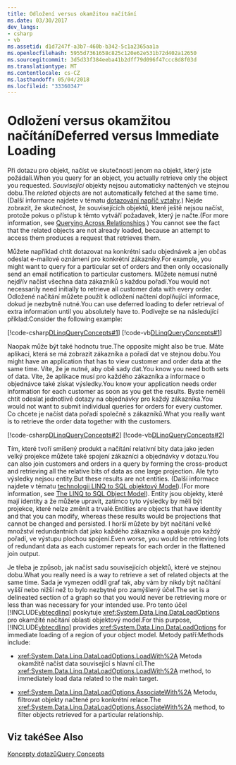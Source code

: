 ```yaml
---
title: Odložení versus okamžitou načítání
ms.date: 03/30/2017
dev_langs:
- csharp
- vb
ms.assetid: d1d7247f-a3b7-460b-b342-5c1a2365aa1a
ms.openlocfilehash: 5955d7361658c825c120e62e531b72d402a12650
ms.sourcegitcommit: 3d5d33f384eeba41b2dff79d096f47ccc8d8f03d
ms.translationtype: MT
ms.contentlocale: cs-CZ
ms.lasthandoff: 05/04/2018
ms.locfileid: "33360347"
---
```

# <a name="deferred-versus-immediate-loading"></a><span data-ttu-id="f060b-102">Odložení versus okamžitou načítání</span><span class="sxs-lookup"><span data-stu-id="f060b-102">Deferred versus Immediate Loading</span></span>
<span data-ttu-id="f060b-103">Při dotazu pro objekt, načíst ve skutečnosti jenom na objekt, který jste požádali.</span><span class="sxs-lookup"><span data-stu-id="f060b-103">When you query for an object, you actually retrieve only the object you requested.</span></span> <span data-ttu-id="f060b-104">*Související* objekty nejsou automaticky načtených ve stejnou dobu.</span><span class="sxs-lookup"><span data-stu-id="f060b-104">The *related* objects are not automatically fetched at the same time.</span></span> <span data-ttu-id="f060b-105">(Další informace najdete v tématu [dotazování napříč vztahy](../../../../../../docs/framework/data/adonet/sql/linq/querying-across-relationships.md).) Nejde zobrazit, že skutečnost, že souvisejících objektů, které ještě nejsou načíst, protože pokus o přístup k těmto vytváří požadavek, který je načte.</span><span class="sxs-lookup"><span data-stu-id="f060b-105">(For more information, see [Querying Across Relationships](../../../../../../docs/framework/data/adonet/sql/linq/querying-across-relationships.md).) You cannot see the fact that the related objects are not already loaded, because an attempt to access them produces a request that retrieves them.</span></span>  
  
 <span data-ttu-id="f060b-106">Můžete například chtít dotazovat na konkrétní sadu objednávek a jen občas odeslat e-mailové oznámení pro konkrétní zákazníky.</span><span class="sxs-lookup"><span data-stu-id="f060b-106">For example, you might want to query for a particular set of orders and then only occasionally send an email notification to particular customers.</span></span> <span data-ttu-id="f060b-107">Můžete nemusí nutně nejdřív načíst všechna data zákazníků s každou pořadí.</span><span class="sxs-lookup"><span data-stu-id="f060b-107">You would not necessarily need initially to retrieve all customer data with every order.</span></span> <span data-ttu-id="f060b-108">Odložené načítání můžete použít k odložení načtení doplňující informace, dokud je nezbytně nutné.</span><span class="sxs-lookup"><span data-stu-id="f060b-108">You can use deferred loading to defer retrieval of extra information until you absolutely have to.</span></span> <span data-ttu-id="f060b-109">Podívejte se na následující příklad:</span><span class="sxs-lookup"><span data-stu-id="f060b-109">Consider the following example:</span></span>  
  
 [!code-csharp[DLinqQueryConcepts#1](../../../../../../samples/snippets/csharp/VS_Snippets_Data/DLinqQueryConcepts/cs/Program.cs#1)]
 [!code-vb[DLinqQueryConcepts#1](../../../../../../samples/snippets/visualbasic/VS_Snippets_Data/DLinqQueryConcepts/vb/Module1.vb#1)]  
  
 <span data-ttu-id="f060b-110">Naopak může být také hodnotu true.</span><span class="sxs-lookup"><span data-stu-id="f060b-110">The opposite might also be true.</span></span> <span data-ttu-id="f060b-111">Máte aplikaci, která se má zobrazit zákazníka a pořadí dat ve stejnou dobu.</span><span class="sxs-lookup"><span data-stu-id="f060b-111">You might have an application that has to view customer and order data at the same time.</span></span> <span data-ttu-id="f060b-112">Víte, že je nutné, aby obě sady dat.</span><span class="sxs-lookup"><span data-stu-id="f060b-112">You know you need both sets of data.</span></span> <span data-ttu-id="f060b-113">Víte, že aplikace musí pro každého zákazníka a informace o objednávce také získat výsledky.</span><span class="sxs-lookup"><span data-stu-id="f060b-113">You know your application needs order information for each customer as soon as you get the results.</span></span> <span data-ttu-id="f060b-114">Byste neměli chtít odeslat jednotlivé dotazy na objednávky pro každý zákazníka.</span><span class="sxs-lookup"><span data-stu-id="f060b-114">You would not want to submit individual queries for orders for every customer.</span></span> <span data-ttu-id="f060b-115">Co chcete je načíst data pořadí společně s zákazníků.</span><span class="sxs-lookup"><span data-stu-id="f060b-115">What you really want is to retrieve the order data together with the customers.</span></span>  
  
 [!code-csharp[DLinqQueryConcepts#2](../../../../../../samples/snippets/csharp/VS_Snippets_Data/DLinqQueryConcepts/cs/Program.cs#2)]
 [!code-vb[DLinqQueryConcepts#2](../../../../../../samples/snippets/visualbasic/VS_Snippets_Data/DLinqQueryConcepts/vb/Module1.vb#2)]  
  
 <span data-ttu-id="f060b-116">Tím, které tvoří smíšený produkt a načítání relativní bity data jako jeden velký projekce můžete také spojení zákazníci a objednávky v dotazu.</span><span class="sxs-lookup"><span data-stu-id="f060b-116">You can also join customers and orders in a query by forming the cross-product and retrieving all the relative bits of data as one large projection.</span></span> <span data-ttu-id="f060b-117">Ale tyto výsledky nejsou entity.</span><span class="sxs-lookup"><span data-stu-id="f060b-117">But these results are not entities.</span></span> <span data-ttu-id="f060b-118">(Další informace najdete v tématu [technologii LINQ to SQL objektový Model](../../../../../../docs/framework/data/adonet/sql/linq/the-linq-to-sql-object-model.md)).</span><span class="sxs-lookup"><span data-stu-id="f060b-118">(For more information, see [The LINQ to SQL Object Model](../../../../../../docs/framework/data/adonet/sql/linq/the-linq-to-sql-object-model.md)).</span></span> <span data-ttu-id="f060b-119">Entity jsou objekty, které mají identity a že můžete upravit, zatímco tyto výsledky by měli být projekce, které nelze změnit a trvalé.</span><span class="sxs-lookup"><span data-stu-id="f060b-119">Entities are objects that have identity and that you can modify, whereas these results would be projections that cannot be changed and persisted.</span></span> <span data-ttu-id="f060b-120">I horší můžete by být načítání velké množství redundantních dat jako každého zákazníka a opakuje pro každý pořadí, ve výstupu plochou spojení.</span><span class="sxs-lookup"><span data-stu-id="f060b-120">Even worse, you would be retrieving lots of redundant data as each customer repeats for each order in the flattened join output.</span></span>  
  
 <span data-ttu-id="f060b-121">Je třeba je způsob, jak načíst sadu souvisejících objektů, které ve stejnou dobu.</span><span class="sxs-lookup"><span data-stu-id="f060b-121">What you really need is a way to retrieve a set of related objects at the same time.</span></span> <span data-ttu-id="f060b-122">Sada je vymezen oddíl graf tak, aby vám by nikdy být načítání vyšší nebo nižší než to bylo nezbytné pro zamýšlený účel.</span><span class="sxs-lookup"><span data-stu-id="f060b-122">The set is a delineated section of a graph so that you would never be retrieving more or less than was necessary for your intended use.</span></span> <span data-ttu-id="f060b-123">Pro tento účel [!INCLUDE[vbtecdlinq](../../../../../../includes/vbtecdlinq-md.md)] poskytuje <xref:System.Data.Linq.DataLoadOptions> pro okamžité načítání oblasti objektový model.</span><span class="sxs-lookup"><span data-stu-id="f060b-123">For this purpose, [!INCLUDE[vbtecdlinq](../../../../../../includes/vbtecdlinq-md.md)] provides <xref:System.Data.Linq.DataLoadOptions> for immediate loading of a region of your object model.</span></span> <span data-ttu-id="f060b-124">Metody patří:</span><span class="sxs-lookup"><span data-stu-id="f060b-124">Methods include:</span></span>  
  
-   <span data-ttu-id="f060b-125"><xref:System.Data.Linq.DataLoadOptions.LoadWith%2A> Metoda okamžitě načíst data související s hlavní cíl.</span><span class="sxs-lookup"><span data-stu-id="f060b-125">The  <xref:System.Data.Linq.DataLoadOptions.LoadWith%2A> method, to immediately load data related to the main target.</span></span>  
  
-   <span data-ttu-id="f060b-126"><xref:System.Data.Linq.DataLoadOptions.AssociateWith%2A> Metodu, filtrovat objekty načtené pro konkrétní relace.</span><span class="sxs-lookup"><span data-stu-id="f060b-126">The <xref:System.Data.Linq.DataLoadOptions.AssociateWith%2A> method, to filter objects retrieved for a particular relationship.</span></span>  
  
## <a name="see-also"></a><span data-ttu-id="f060b-127">Viz také</span><span class="sxs-lookup"><span data-stu-id="f060b-127">See Also</span></span>  
 [<span data-ttu-id="f060b-128">Koncepty dotazů</span><span class="sxs-lookup"><span data-stu-id="f060b-128">Query Concepts</span></span>](../../../../../../docs/framework/data/adonet/sql/linq/query-concepts.md)
